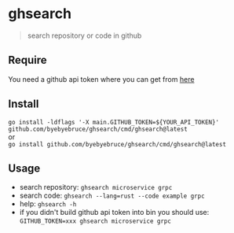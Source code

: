 # ghsearch
> search repository or code in github

## Require
You need a github api token where you can get from [here](https://github.com/settings/tokens)

## Install
`go install -ldflags '-X main.GITHUB_TOKEN=${YOUR_API_TOKEN}' github.com/byebyebruce/ghsearch/cmd/ghsearch@latest`  
or  
`go install github.com/byebyebruce/ghsearch/cmd/ghsearch@latest`  

## Usage
- search repository: `ghsearch microservice grpc`
- search code: `ghsearch --lang=rust --code example grpc`
- help: `ghsearch -h`
- if you didn't build github api token into bin you should use: `GITHUB_TOKEN=xxx ghsearch microservice grpc`